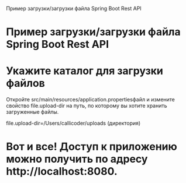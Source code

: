 Пример загрузки/загрузки файла Spring Boot Rest API
# Пример загрузки/загрузки файла Spring Boot Rest API

# Укажите каталог для загрузки файлов

Откройте src/main/resources/application.propertiesфайл и измените свойство file.upload-dir на путь, по которому вы хотите хранить загруженные файлы.

file.upload-dir=/Users/callicoder/uploads (директория)


# Вот и все! Доступ к приложению можно получить по адресу http://localhost:8080.
